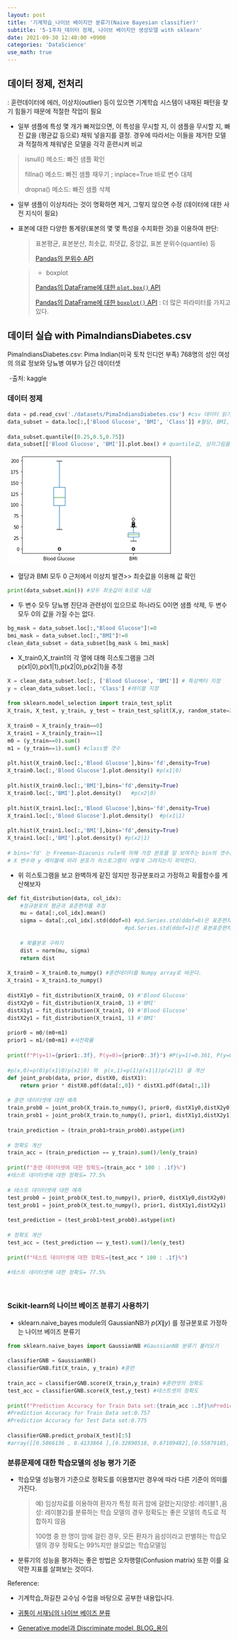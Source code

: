 ```yaml
---
layout: post
title: '기계학습_나이브 베이지안 분류기(Naive Bayesian classifier)'
subtitle: '5-1주차_데이터 정제, 나이브 베이지안 생성모델 with sklearn'
date: 2021-09-30 12:40:00 +0900
categories: 'DataScience'
use_math: true
---
```




## 데이터 정제, 전처리

: 훈련데이터에 에러, 이상치(outlier) 등이 있으면 기계학습 시스템이 내재된 패턴을 찾기 힘들기 때문에 적절한 작업이 필요  

- 일부 샘플에 특성 몇 개가 빠져있으면, 이 특성을 무시할 지, 이 샘플을 무시할 지, 빠진 값을 (평균값 등으로) 채워 넣을지를 결정. 경우에 따라서는 이들을 제거한 모델과 적절하게 채워넣은 모델을 각각 훈련시켜 비교  

> isnull() 메소드: 빠진 샘플 확인
>
> fillna() 메소드: 빠진 샘플 채우기 ; inplace=True 바로 변수 대체
>
> dropna() 메소드: 빠진 샘플 삭제

- 일부 샘플이 이상치라는 것이 명확하면 제거, 그렇지 않으면 수정 (데이터에 대한 사전 지식이 필요)

- 표본에 대한 다양한 통계량(표본의 몇 몇 특성을 수치화한 것)을 이용하여 판단: 

  > 표본평균, 표본분산, 최솟값, 최댓값, 중앙값, 표본 분위수(quantile) 등
  >
  > [Pandas의 분위수 API](https://pandas.pydata.org/docs/reference/api/pandas.DataFrame.quantile.html?highlight=quantile#pandas.DataFrame.quantile)

  

  > - boxplot
  >
  > [Pandas의 DataFrame에 대한 `plot.box()` API](https://pandas.pydata.org/docs/reference/api/pandas.DataFrame.plot.box.html?highlight=box#pandas.DataFrame.plot.box)
  >
  > [Pandas의 DataFrame에 대한 `boxplot()` API](https://pandas.pydata.org/docs/reference/api/pandas.DataFrame.boxplot.html#pandas.DataFrame.boxplot) : 더 많은 파라미터를 가지고 있다.



## 데이터 실습 with PimaIndiansDiabetes.csv

PimaIndiansDiabetes.csv: Pima Indian(미국 토착 인디언 부족) 768명의 성인 여성의 의료 정보와 당뇨병 여부가 담긴 데이터셋

​																																								-출처: kaggle

### 데이터 정제

```python
data = pd.read_csv('./datasets/PimaIndiansDiabetes.csv') #csv 데이터 읽기
data_subset = data.loc[:,['Blood Glucose', 'BMI', 'Class']] #혈당, BMI, 당뇨병 여부(1,0) 데이터만 추출

data_subset.quantile([0.25,0.5,0.75])
data_subset[['Blood Glucose', 'BMI']].plot.box() # quantile값, 상자그림을 통해 이상치 파악 및 데이터 탐색

```

![plotbox](/img/posts/ML/ML5/ML5_plotbox.png)

- 혈당과 BMI  모두 0 근처에서 이상치 발견>> 최솟값을 이용해 값 확인

```python
print(data_subset.min()) #모두 최솟값이 0으로 나옴
```

- 두 변수 모두 당뇨병 진단과 관련성이 있으므로 하나라도 0이면 샘플 삭제, 두 변수 모두 0의 값을 가질 수는 없다.

```python
bg_mask = data_subset.loc[:,"Blood Glucose"]!=0
bmi_mask = data_subset.loc[:,"BMI"]!=0
clean_data_subset = data_subset[bg_mask & bmi_mask]
```

- X_train0,X_train1의 각 열에 대해 히스토그램을 그려 p(x1|0),p(x1|1),p(x2|0),p(x2|1)을 추정

```python
X = clean_data_subset.loc[:, ['Blood Glucose', 'BMI']] # 특성벡터 지정
y = clean_data_subset.loc[:, 'Class'] #레이블 지정

from sklearn.model_selection import train_test_split 
X_train, X_test, y_train, y_test = train_test_split(X,y, random_state=20) #데이터셋 훈련용과 테스트용으로 나누기

X_train0 = X_train[y_train==0] 
X_train1 = X_train[y_train==1]
m0 = (y_train==0).sum()
m1 = (y_train==1).sum() #class별 갯수

plt.hist(X_train0.loc[:,'Blood Glucose'],bins='fd',density=True)
X_train0.loc[:,'Blood Glucose'].plot.density() #p(x1|0)

plt.hist(X_train0.loc[:,'BMI'],bins='fd',density=True)
X_train0.loc[:,'BMI'].plot.density()   #p(x2|0)

plt.hist(X_train1.loc[:,'Blood Glucose'],bins='fd',density=True)
X_train1.loc[:,'Blood Glucose'].plot.density()  #p(x1|1)

plt.hist(X_train1.loc[:,'BMI'],bins='fd',density=True)
X_train1.loc[:,'BMI'].plot.density() #p(x2|1)

# bins='fd' 는 Freeman-Diaconis rule에 의해 가장 분포를 잘 보여주는 bin의 갯수를 결정한다. 
# X 변수와 y 레이블에 따라 분포가 히스토그램이 어떻게 그려지는지 파악한다. 

```

- 위 히스토그램을 보고 완벽하게 같진 않지만 정규분포라고 가정하고 확률함수를 계산해보자

```python
def fit_distribution(data, col_idx):
    #정규분포의 평균과 표준편차를 추정 
    mu = data[:,col_idx].mean()
    sigma = data[:,col_idx].std(ddof=0) #pd.Series.std(ddof=0)은 표준편차/ 
    								 #pd.Series.std(ddof=1)은 표본표준편차(default)    
    
    # 확률분포 구하기 
    dist = norm(mu, sigma)
    return dist

X_train0 = X_train0.to_numpy() #훈련데이터를 Numpy array로 바꾼다. 
X_train1 = X_train1.to_numpy()

distX1y0 = fit_distribution(X_train0, 0) #'Blood Glucose'
distX2y0 = fit_distribution(X_train0, 1) #'BMI'
distX1y1 = fit_distribution(X_train1, 0) #'Blood Glucose'
distX2y1 = fit_distribution(X_train1, 1) #'BMI'

prior0 = m0/(m0+m1)
prior1 = m1/(m0+m1) #사전확률

print(f"P(y=1)={prior1:.3f}, P(y=0)={prior0:.3f}") #P(y=1)=0.361, P(y=0)=0.639

#p(x,0)=p(0)p(x1|0)p(x2|0) 와  p(x,1)=p(1)p(x1|1)p(x2|1) 을 계산
def joint_prob(data, prior, distX0, distX1):
    return prior * distX0.pdf(data[:,0]) * distX1.pdf(data[:,1]) 

# 훈련 데이터셋에 대한 예측 
train_prob0 = joint_prob(X_train.to_numpy(), prior0, distX1y0,distX2y0)
train_prob1 = joint_prob(X_train.to_numpy(), prior1, distX1y1,distX2y1)

train_prediction = (train_prob1>train_prob0).astype(int)

# 정확도 계산
train_acc = (train_prediction == y_train).sum()/len(y_train)

print(f"훈련 데이터셋에 대한 정확도={train_acc * 100 : .1f}%")
#테스트 데이터셋에 대한 정확도= 77.5%

# 테스트 데이터셋에 대한 예측 
test_prob0 = joint_prob(X_test.to_numpy(), prior0, distX1y0,distX2y0)
test_prob1 = joint_prob(X_test.to_numpy(), prior1, distX1y1,distX2y1)

test_prediction = (test_prob1>test_prob0).astype(int)

# 정확도 계산
test_acc = (test_prediction == y_test).sum()/len(y_test)

print(f"테스트 데이터셋에 대한 정확도={test_acc * 100 : .1f}%")

#테스트 데이터셋에 대한 정확도= 77.5%
```

<br>

### Scikit-learn의 나이브 베이즈 분류기 사용하기

- sklearn.naive_bayes module의 GaussianNB가 $p(X\|y)$ 를 정규분포로 가정하는 나이브 베이즈 분류기


````python
from sklearn.naive_bayes import GaussianNB #GaussianNB 분류기 불러오기

classifierGNB = GaussianNB()
classifierGNB.fit(X_train, y_train) #훈련

train_acc = classifierGNB.score(X_train,y_train) #훈련셋의 정확도
test_acc = classifierGNB.score(X_test,y_test) #테스트셋의 정확도

print(f"Prediction Accuracy for Train Data set:{train_acc :.3f}\nPrediction Accuracy for Test Data set:{test_acc :.3f}")
#Prediction Accuracy for Train Data set:0.757
#Prediction Accuracy for Test Data set:0.775

classifierGNB.predict_proba(X_test)[:5]
#array([[0.5866136 , 0.4133864 ],[0.32890518, 0.67109482],[0.55879185, 0.44120815],[0.93848913, 0.06151087],[0.89546209, 0.10453791]])
````



### 분류문제에 대한 학습모델의 성능 평가 기준

- 학습모델 성능평가 기준으로 정확도를 이용했지만 경우에 따라 다른 기준이 의미를 가진다.

  > 예) 임상자료를 이용하여 환자가 특정 희귀 암에 걸렸는지(양성: 레이블1 ,음성: 레이블2)를 분류하는 학습 모델의 경우 정확도는 좋은 모델의 측도로 적합하지 않음
  >
  > 100명 중 한 명이 암에 걸린 경우, 모든 환자가 음성이라고 판별하는 학습모델의 경우 정확도는 99%지만 쓸모없는 학습모델임

- 분류기의 성능을 평가하는 좋은 방법은 오차행렬(Confusion matrix) 또한 이를 요약한 지표를 살펴보는 것이다.



Reference:

- 기계학습_하길찬 교수님 수업을 바탕으로 공부한 내용입니다.

- [귀퉁이 서재님의 나이브 베이즈 분류](https://bkshin.tistory.com/entry/%EB%A8%B8%EC%8B%A0%EB%9F%AC%EB%8B%9D-1%EB%82%98%EC%9D%B4%EB%B8%8C-%EB%B2%A0%EC%9D%B4%EC%A6%88-%EB%B6%84%EB%A5%98-Naive-Bayes-Classification)

- [Generative model과 Discriminate model, BLOG_용이](https://blogyong.tistory.com/33)

